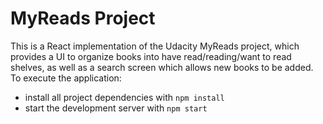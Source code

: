 # MyReads Project

This is a React implementation of the Udacity MyReads project, which provides a UI to organize books into have read/reading/want to read shelves, as well as a search screen which allows new books to be added.  To execute the application:

* install all project dependencies with `npm install`
* start the development server with `npm start`
